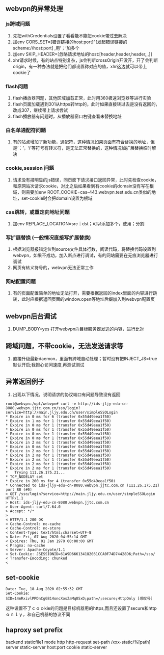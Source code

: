## webvpn的异常处理

### js跨域问题
1. 先把withCredentials设置了看看能不能把cookie带过去解决
2. 加env CORS_SET=[错误链接的host:port]^[发起错误链接的scheme://host:port] ,用‘；’加多个
3. 加env SKIP_HEADER=[忽略请求地址的host:[header,header,header,,,]]
4. xhr请求时候，有的站点特别复杂，js会判断crossOrigin开没开，开了会判断origin，有一种办法就是把他们都设置称对应的值，xhr这边就可以带上cookie了

### flash问题
1. flash播放器问题，其他区域加载正常，此时用360极速浏览器等进行实验
2. flash页面加载遇到301从https转http的，此时如果直接转过去是没有返回的，改成307，继续带上请求尝试
3. flash播放器有问题时，从播放器窗口右键查看未替换地址

### 白名单通配符问题
1. 有的站点增加了新功能，通配符，这种情况如果页面有符合替换的地址，但是‘：’，‘/’等符号有转义符，是无法正常替换的，这种情况加扩展替换临时解决

### cookie,session 问题
1. 请求没有报明显的js错误，同页面下请求接口返回异常，此时先检查cookie，和原网站次请求cookie，对比之后如果看到有cookie的domain没有写在根域，则需要加env ROOT_COOKIE=cas-443.webvpn.test.edu.cn类似的地址，set-cookie时会把domain设置为根域

### cas跳转，或重定向地址问题
1. 加env REPLACE_LOCATION=src｜dst；可以添加多个，使用；分割

### 写扩展替换 (一般情况直接写扩展替换)
1. 根据浏览器报错定位到source文件具体行数，阅读代码，将替换代码设置到webvpn，如果不成功，加入断点进行调试，有的网站需要在无痕浏览器进行调试
2. 网页有转义符号的，webvpn无法正常工作

### 网站配置问题
1. 有的页面配置简单的地址无法打开，需要根据返回的index里面的内容进行跳转，此时应根据返回页面的window.open等地址后缀加入到webvpn配置页

## webvpn后台调试
1. DUMP_BODY=yes 打开webvpn向目标服务器发送的内容，进行比对

## 跨域问题，不带cookie，无法发送请求等
1. 直接升级最新daemon，里面有跨域自动处理；暂时没有把INJECT_JS=true默认开启;我担心访问速度,再测试测试


## 异常返回例子
1. 出现以下情况，说明请求的协议端口有问题导致没有返回
````
root@webvpn:/opt/webvpn# curl -v http://ids-jljy-edu-cn-8080.webvpn.jjtc.com.cn/sso/login?service=http://main.jljy.edu.cn/user/simpleSSOLogin
* Expire in 0 ms for 6 (transfer 0x55d49eea1f50)
* Expire in 1 ms for 1 (transfer 0x55d49eea1f50)
* Expire in 0 ms for 1 (transfer 0x55d49eea1f50)
* Expire in 0 ms for 1 (transfer 0x55d49eea1f50)
* Expire in 0 ms for 1 (transfer 0x55d49eea1f50)
* Expire in 0 ms for 1 (transfer 0x55d49eea1f50)
* Expire in 2 ms for 1 (transfer 0x55d49eea1f50)
* Expire in 0 ms for 1 (transfer 0x55d49eea1f50)
* Expire in 2 ms for 1 (transfer 0x55d49eea1f50)
* Expire in 2 ms for 1 (transfer 0x55d49eea1f50)
* Expire in 2 ms for 1 (transfer 0x55d49eea1f50)
* Expire in 2 ms for 1 (transfer 0x55d49eea1f50)
* Expire in 2 ms for 1 (transfer 0x55d49eea1f50)
*   Trying 111.26.175.21...
* TCP_NODELAY set
* Expire in 200 ms for 4 (transfer 0x55d49eea1f50)
* Connected to ids-jljy-edu-cn-8080.webvpn.jjtc.com.cn (111.26.175.21) port 80 (#0)
> GET /sso/login?service=http://main.jljy.edu.cn/user/simpleSSOLogin HTTP/1.1
> Host: ids-jljy-edu-cn-8080.webvpn.jjtc.com.cn
> User-Agent: curl/7.64.0
> Accept: */*
> 
< HTTP/1.1 200 OK
< Cache-Control: no-cache
< Cache-Control: no-store
< Content-Type: text/html;charset=UTF-8
< Date: Fri, 07 Aug 2020 04:55:14 GMT
< Expires: Thu, 01 Jan 1970 00:00:00 GMT
< Pragma: no-cache
< Server: Apache-Coyote/1.1
< Set-Cookie: JSESSIONID=61A9D666134182031CCA0F74D74428D6;Path=/sso/
< Transfer-Encoding: chunked
< 

````

## set-cookie
```
Date: Tue, 18 Aug 2020 02:55:32 GMT
Set-Cookie: SID=14nRxivlPPDnCgGB14oncXosZaMq85xD;path=/;secure;HttpOnly [感叹号]
```
这种设置不了ｃｏｏkie的问题是目标机器用的https,而且还设置了secure和httpｏｎｌｙ，和自己机器的协议不同

## haproxy set prefix
backend staticfile1
    mode http
    http-request set-path /xxx-static/%[path]
    server static-server host:port cookie static-server
